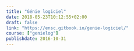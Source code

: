 ```yaml
---
title: "Génie logiciel"
date: 2018-05-23T10:12:55+02:00
draft: false
link: "https://ensc.gitbook.io/genie-logiciel/"
course: ["genielog"]
publishdate: 2016-10-31
---
```


